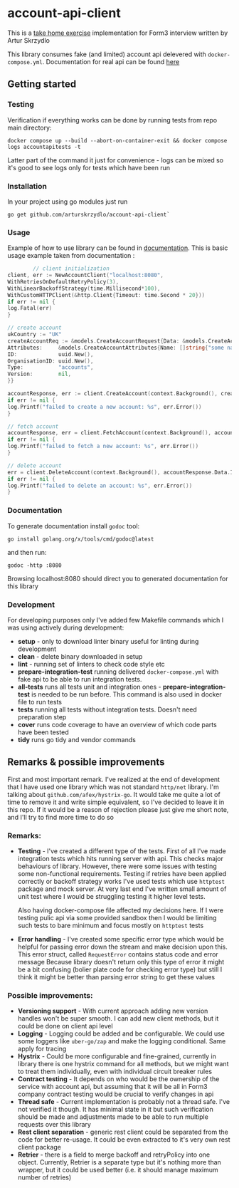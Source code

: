 # account-api-client

This is a [take home exercise](https://github.com/form3tech-oss/interview-accountapi/blob/master/README.md)
implementation for Form3 interview written by Artur Skrzydlo

This library consumes fake (and limited) account api delevered with `docker-compose.yml`. Documentation for real api can
be found [here](https://www.api-docs.form3.tech/api/tutorials/getting-started/create-an-account)

## Getting started

### Testing

Verification if everything works can be done by running tests from repo main directory:

```shell
docker compose up --build --abort-on-container-exit && docker compose logs accountapitests -t
```

Latter part of the command it just for convenience - logs can be mixed so it's good to see logs only for tests which
have been run

### Installation

In your project using go modules just run

```shell
go get github.com/arturskrzydlo/account-api-client`
```

### Usage

Example of how to use library can be found in [documentation](#documentation).
This is basic usage example taken from documentation :

```go
        // client initialization
client, err := NewAccountClient("localhost:8080",
WithRetriesOnDefaultRetryPolicy(3),
WithLinearBackoffStrategy(time.Millisecond*100),
WithCustomHTTPClient(&http.Client{Timeout: time.Second * 20}))
if err != nil {
log.Fatal(err)
}

// create account
ukCountry := "UK"
createAccountReq := &models.CreateAccountRequest{Data: &models.CreateAccountData{
Attributes:     &models.CreateAccountAttributes{Name: []string{"some name"}, Country: &ukCountry},
ID:             uuid.New(),
OrganisationID: uuid.New(),
Type:           "accounts",
Version:        nil,
}}

accountResponse, err := client.CreateAccount(context.Background(), createAccountReq)
if err != nil {
log.Printf("failed to create a new account: %s", err.Error())
}

// fetch account
accountResponse, err = client.FetchAccount(context.Background(), accountResponse.Data.ID)
if err != nil {
log.Printf("failed to fetch a new account: %s", err.Error())
}

// delete account
err = client.DeleteAccount(context.Background(), accountResponse.Data.ID, accountResponse.Data.Version)
if err != nil {
log.Printf("failed to delete an account: %s", err.Error())
}
```

### Documentation

To generate documentation install `godoc` tool:

```shell
go install golang.org/x/tools/cmd/godoc@latest
```

and then run:

```shell
godoc -http :8080 
```

Browsing localhost:8080 should direct you to generated documentation for this library

### Development

For developing purposes only I've added few Makefile commands which I was using actively during development:

* **setup** - only to download linter binary useful for linting during development
* **clean** - delete binary downloaded in setup
* **lint** - running set of linters to check code style etc
* **prepare-integration-test** running delivered `docker-compose.yml` with fake api to be able to run integration tests.
* **all-tests** runs all tests unit and integration ones - **prepare-integration-test** is needed to be run before. This
  command is also used in docker file to run tests
* **tests** running all tests without integration tests. Doesn't need preparation step
* **cover** runs code coverage to have an overview of which code parts have been tested
* **tidy** runs go tidy and vendor commands

## Remarks & possible improvements

First and most important remark. I've realized at the end of development that I have used one library which was not
standard `http/net` library.
I'm talking about `github.com/afex/hystrix-go`. It would take me quite a lot of time to remove it and write simple
equivalent, so I've decided to leave it in this repo.
If it would be a reason of rejection please just give me short note, and I'll try to find more time to do so

### Remarks:

* **Testing** - I've created a different type of the tests. First of all I've made integration tests which hits running
  server with api. This checks major behaviours of library.
  However, there were some issues with testing some non-functional requirements. Testing if retries have been applied
  correctly or backoff strategy works I've used tests which use `httptest` package
  and mock server. At very last end I've written small amount of unit test where I would be struggling testing it higher
  level tests.

  Also having docker-compose file affected my decisions here. If I were testing pulic api via some provided sandbox then
  I would be limiting such tests to bare minimum and focus mostly on `httptest` tests
* **Error handling** - I've created some specific error type which would be helpful for passing error down the stream
  and make decision upon this. This error struct, called `RequestError` contains status code and error message
  Because library doesn't return only this type of error it might be a bit confusing (bolier plate code for checking
  error type) but still I think it might be better than parsing error string to get these values

### Possible improvements:

* **Versioning support** - With current approach adding new version handles won't be super smooth. I can add new client
  methods, but it could be done on client api level
* **Logging** - Logging could be added and be configurable. We could use some loggers like `uber-go/zap` and make the
  logging conditional. Same apply for tracing
* **Hystrix** - Could be more configurable and fine-grained, currently in library there is one hystrix command for all
  methods, but we might want to treat them individually, even with individual circuit breaker rules
* **Contract testing** - It depends on who would be the ownership of the service with account api, but assuming that it
  will be all in Form3 company contract testing would be crucial to verify changes in api
* **Thread safe** - Current implementation is probably not a thread safe. I've not verified it though. It has minimal
  state in it but such verification should be made and adjustments made to be able to run multiple requests over this
  library
* **Rest client separation** - generic rest client could be separated from the code for better re-usage. It could be
  even extracted to it's very own rest client package
* **Retrier** - there is a field to merge backoff and retryPolicy into one object. Currently, Retrier is a separate type
  but it's nothing more than wrapper, but it could be used better (i.e. it should manage maximum number of retries)


